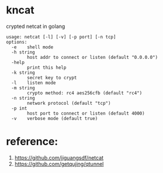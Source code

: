 # kncat
crypted netcat in golang

```
usage: netcat [-l] [-v] [-p port] [-n tcp]
options:
  -e    shell mode
  -h string
        host addr to connect or listen (default "0.0.0.0")
  -help
        print this help
  -k string
        secret key to crypt
  -l    listen mode
  -m string
        crypto method: rc4 aes256cfb (default "rc4")
  -n string
        network protocol (default "tcp")
  -p int
        host port to connect or listen (default 4000)
  -v    verbose mode (default true)
```

# reference:
1. https://github.com/jiguangsdf/netcat
2. https://github.com/getqujing/qtunnel